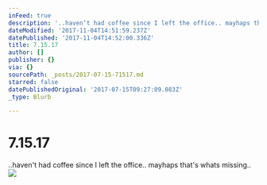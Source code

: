```yaml
---
inFeed: true
description: '..haven’t had coffee since I left the office.. mayhaps that''s whats missing.. '
dateModified: '2017-11-04T14:51:59.237Z'
datePublished: '2017-11-04T14:52:00.336Z'
title: 7.15.17
author: []
publisher: {}
via: {}
sourcePath: _posts/2017-07-15-71517.md
starred: false
datePublishedOriginal: '2017-07-15T09:27:09.083Z'
_type: Blurb

---
```

# 7.15.17

..haven't had coffee since I left the office.. mayhaps that's whats missing.. ![](https://the-grid-user-content.s3-us-west-2.amazonaws.com/7c6e25d5-12c9-4972-9934-ece2422d85fc.png)
